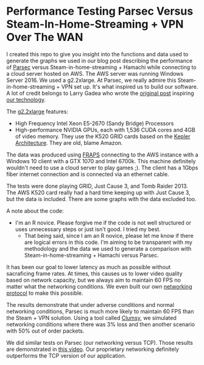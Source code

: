 # Performance Testing Parsec Versus Steam-In-Home-Streaming + VPN Over The WAN

I created this repo to give you insight into the functions and data used to generate the graphs we used in our blog post describing the performance of [Parsec](https://parsec.tv/) versus Steam-in-home-streaming + Hamachi while connecting to a cloud server hosted on AWS. The AWS server was running Windows Server 2016. We used a g2.2xlarge. At Parsec, we really admire this Steam-in-home-streaming + VPN set up. It's what inspired us to build our software. A lot of credit belongs to Larry Gadea who wrote the [original post](https://lg.io/2015/07/05/revised-and-much-faster-run-your-own-highend-cloud-gaming-service-on-ec2.html) inspiring [our technology](https://blog.parsec.tv/description-of-parsec-technology-b2738dcc3842).

The [g2.2xlarge](https://aws.amazon.com/ec2/instance-types/) features:
* High Frequency Intel Xeon E5-2670 (Sandy Bridge) Processors
* High-performance NVIDIA GPUs, each with 1,536 CUDA cores and 4GB of video memory. They use the K520 GRID cards based on the [Kepler Architecture](https://en.wikipedia.org/wiki/Kepler_(microarchitecture)). They are old, blame Amazon.

The data was produced using [FRAPS](http://www.fraps.com/) connecting to the AWS instance with a Windows 10 client with a GTX 1070 and Intel 6700k. This machine definitely wouldn't need to use a cloud server to play games ;). The client has a 1Gbps fiber internet connection and is connected via an ethernet cable. 

The tests were done playing GRID, Just Cause 3, and Tomb Raider 2013. The AWS K520 card really had a hard time keeping up with Just Cause 3, but the data is included. There are some graphs with the data excluded too.

A note about the code:
* I'm an R novice. Please forgive me if the code is not well structured or uses unnecessary steps or just isn't good. I tried my best.
  * That being said, since I am an R novice, please let me know if there are logical errors in this code. I'm aiming to be transparent with my methodology and the data we used to generate a comparison with Steam-in-home-streaming + Hamachi versus Parsec.


It has been our goal to lower latency as much as possible without sacraficing frame rates. At times, this causes us to lower video quality based on network capacity, but we always aim to maintain 60 FPS no matter what the networking conditions. We even built our own [networking protocol](https://blog.parsec.tv/a-primer-on-building-udp-networking-protocols-how-we-deliver-low-latency-cloud-gaming-1987806feb62) to make this possible.

The results demonstrate that under adverse conditions and normal networking conditions, Parsec is much more likely to maintain 60 FPS than the Steam + VPN solution. Using a tool called [Clumsy](https://jagt.github.io/clumsy/), we simulated networking conditions where there was 3% loss and then another scenario with 50% out of order packets. 

[Normal Internet, Parsec vs. Steam + VPN]: https://github.com/parsec-cloud/steam_parsec_test/blob/master/graphs/No%20Change%20To%20Internetplatform_density.jpg "Normal Internet"

[3% Loss, Parsec vs. Steam + VPN]: https://github.com/parsec-cloud/steam_parsec_test/blob/master/graphs/Three%20Percent%20Lossplatform_density.jpg "3% Packet Loss"

[50% Out Of Order Packets, Parsec vs. Steam + VPN]: https://github.com/parsec-cloud/steam_parsec_test/blob/master/graphs/Fifty%20Percent%20Out%20Of%20Order%20Packetsplatform_density.jpg "50% Out Of Order Packets"

We did similar tests on Parsec (our networking versus TCP). Those results are demonstrated in [this video](https://vimeo.com/211552100). Our proprietary networking definitely outperforms the TCP version of our application.
